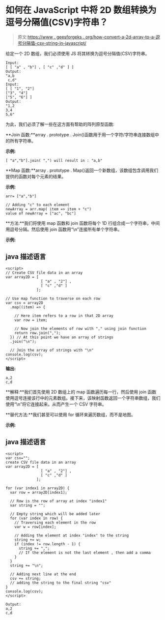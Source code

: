 # 如何在 JavaScript 中将 2D 数组转换为逗号分隔值(CSV)字符串？

> 原文:[https://www . geesforgeks . org/how-convert-a-2d-array-to-a-逗号分隔值-csv-string-in-javascript/](https://www.geeksforgeeks.org/how-to-convert-a-2d-array-to-a-comma-separated-values-csv-string-in-javascript/)

给定一个 2D 数组，我们必须使用 JS 将其转换为逗号分隔值(CSV)字符串。

```
Input:
[ [ "a" , "b"] , [ "c" ,"d" ] ]
Output:
"a,b 
 c,d"
Input:
[ [ "1", "2"]
["3", "4"]
["5", "6"] ]
Output:
"1,2
3,4
5,6"
```

为此，我们必须了解一些在这方面有帮助的阵列原型函数:

**Join 函数:**array . prototype . Join()函数用于用一个字符/字符串连接数组中的所有字符串。

**示例:**

```
[ "a","b"].join( ",") will result in : "a,b"
```

**Map 函数:**array . prototype . Map()返回一个新数组，该数组包含调用我们提供的函数对每个元素的结果。

**示例:**

```
arr= ["a","b"]

// Adding "c" to each element
newArray = arr.map( item => item + "c") 
value of newArray = ["ac", "bc"]
```

**方法:**我们将使用 map 函数和 join 函数将每个 1D 行组合成一个字符串，中间用逗号分隔。然后使用 join 函数用“\n”连接所有单个字符串。

**示例:**

## java 描述语言

```
<script>
// Create CSV file data in an array  
var array2D = [ 
                [ "a" , "2"] ,
                [ "c" ,"d" ] 
              ];

// Use map function to traverse on each row
var csv = array2D
  .map((item) => {

    // Here item refers to a row in that 2D array
    var row = item;

    // Now join the elements of row with "," using join function
    return row.join(",");
  }) // At this point we have an array of strings
  .join("\n");

  // Join the array of strings with "\n"
console.log(csv);
</script>
```

**输出:**

```
a,2
c,d
```

**解释:**我们首先使用 2D 数组上的 map 函数遍历每一行，然后使用 join 函数使用逗号连接该行中的元素数组。接下来，该映射函数返回一个字符串数组，我们使用“\n”将它连接起来。从而产生一个 CSV 字符串。

**替代方法:**我们甚至可以使用 for 循环来遍历数组，而不是地图。

**示例:**

## java 描述语言

```
<script>
var csv="";
create CSV file data in an array  
var array2D = [ 
                [ "a" , "2"] ,
                [ "c" ,"d" ] 
              ];

for (var index1 in array2D) {
  var row = array2D[index1];

  // Row is the row of array at index "index1"
  var string = "";

  // Empty string which will be added later
  for (var index in row) {
    // Traversing each element in the row
    var w = row[index];

    // Adding the element at index "index" to the string
    string += w;
    if (index != row.length - 1) {
      string += ",";
      // If the element is not the last element , then add a comma
    }
  }
  string += "\n";

  // Adding next line at the end
  csv += string;
  // adding the string to the final string "csv"
}
console.log(csv);
</script>
```

```
Output:
a,2
c,d
```